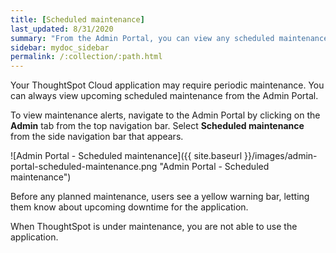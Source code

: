 ```yaml
---
title: [Scheduled maintenance]
last_updated: 8/31/2020
summary: "From the Admin Portal, you can view any scheduled maintenance for the ThoughtSpot application."
sidebar: mydoc_sidebar
permalink: /:collection/:path.html
---
```

Your ThoughtSpot Cloud application may require periodic maintenance. You can always view upcoming scheduled maintenance from the Admin Portal.

To view maintenance alerts, navigate to the Admin Portal by clicking on the **Admin** tab from the top navigation bar. Select **Scheduled maintenance** from the side navigation bar that appears.

![Admin Portal - Scheduled maintenance]({{ site.baseurl }}/images/admin-portal-scheduled-maintenance.png "Admin Portal - Scheduled maintenance")

Before any planned maintenance, users see a yellow warning bar, letting them know about upcoming downtime for the application.

When ThoughtSpot is under maintenance, you are not able to use the application.
